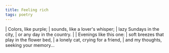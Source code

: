 ```yaml
---
title: Feeling rich
tags: poetry
---
```


| Colors, like purple;
| sounds, like a lover's whisper;
| lazy Sundays in the city,
| or any day in the country.
|
| Evenings like this one:
| soft breezes that play in the flower bed,
| a lonely cat, crying for a friend,
| and my thoughts, seeking your memory...
